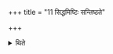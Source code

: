 +++
title = "11 सिद्धमिष्टिः सन्तिष्ठते"

+++

<details><summary>थिते</summary>

11. The offering stands completely established in the usual manner.
</details>

